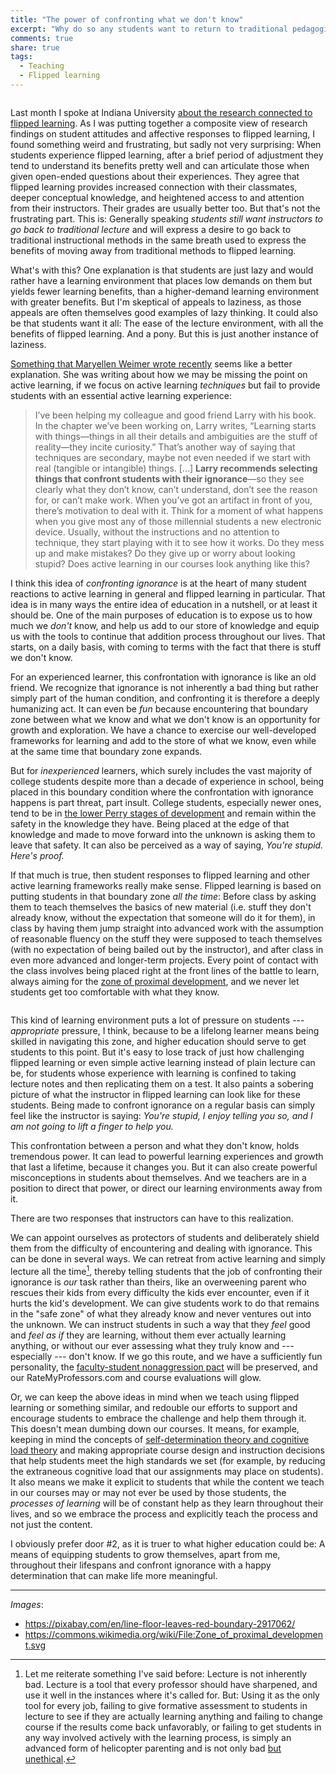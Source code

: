 ```yaml
---
title: "The power of confronting what we don't know"
excerpt: "Why do so any students want to return to traditional pedagogies, even when they see the benefits of active learning?"
comments: true
share: true
tags:
  - Teaching 
  - Flipped learning 
---
```


<img src="{{ site.url }}{{ site.baseurl }}/assets/images/line.jpg" alt="" class="full">

Last month I spoke at Indiana University [about the research connected to flipped learning](http://rtalbert.org/what-does-the-research-say/). As I was putting together a composite view of research findings on student attitudes and affective responses to flipped learning, I found something weird and frustrating, but sadly not very surprising: When students experience flipped learning, after a brief period of adjustment they tend to understand its benefits pretty well and can articulate those when given open-ended questions about their experiences. They agree that flipped learning provides increased connection with their classmates, deeper conceptual knowledge, and heightened access to and attention from their instructors. Their grades are usually better too. But that's not the frustrating part. This is: Generally speaking *students still want instructors to go back to traditional lecture* and will express a desire to go back to traditional instructional methods in the same breath used to express the benefits of moving away from traditional methods to flipped learning. 

What's with this? One explanation is that students are just lazy and would rather have a learning environment that places low demands on them but yields fewer learning benefits, than a higher-demand learning environment with greater benefits. But I'm skeptical of appeals to laziness, as those appeals are often themselves good examples of lazy thinking. It could also be that students want it all: The ease of the lecture environment, with all the benefits of flipped learning. And a pony. But this is just another instance of laziness. 

[Something that Maryellen Weimer wrote recently](https://www.facultyfocus.com/articles/teaching-professor-blog/deeper-thinking-active-learning/) seems like a better explanation. She was writing about how we may be missing the point on active learning, if we focus on active learning _techniques_ but fail to provide students with an essential active learning experience: 

>I’ve been helping my colleague and good friend Larry with his book. In the chapter we’ve been working on, Larry writes, “Learning starts with things—things in all their details and ambiguities are the stuff of reality—they incite curiosity.” That’s another way of saying that techniques are secondary, maybe not even needed if we start with real (tangible or intangible) things. [...] **Larry recommends selecting things that confront students with their ignorance**—so they see clearly what they don’t know, can’t understand, don’t see the reason for, or can’t make work. When you’ve got an artifact in front of you, there’s motivation to deal with it. Think for a moment of what happens when you give most any of those millennial students a new electronic device. Usually, without the instructions and no attention to technique, they start playing with it to see how it works. Do they mess up and make mistakes? Do they give up or worry about looking stupid? Does active learning in our courses look anything like this?

I think this idea of _confronting ignorance_ is at the heart of many student reactions to active learning in general and flipped learning in particular. That idea is in many ways the entire idea of education in a nutshell, or at least it should be. One of the main purposes of education is to expose us to how much we _don't_ know, and help us add to our store of knowledge and equip us with the tools to continue that addition process throughout our lives. That starts, on a daily basis, with coming to terms with the fact that there is stuff we don't know. 

For an experienced learner, this confrontation with ignorance is like an old friend. We recognize that ignorance is not inherently a bad thing but rather simply part of the human condition, and confronting it is therefore a deeply humanizing act. It can even be _fun_ because encountering that boundary zone between what we know and what we don't know is an opportunity for growth and exploration. We have a chance to exercise our well-developed frameworks for learning and add to the store of what we know, even while at the same time that boundary zone expands. 

But for _inexperienced_ learners, which surely includes the vast majority of college students despite more than a decade of experience in school, being placed in this boundary condition where the confrontation with ignorance happens is part threat, part insult. College students, especially newer ones, tend to be in [the lower Perry stages of development](https://studentdevelopmenttheory.weebly.com/perry.html) and remain within the safety in the knowledge they have. Being placed at the edge of that knowledge and made to move forward into the unknown is asking them to leave that safety. It can also be perceived as a way of saying, _You're stupid. Here's proof._  

If that much is true, then student responses to flipped learning and other active learning frameworks really make sense. Flipped learning is based on putting students in that boundary zone _all the time_: Before class by asking them to teach themselves the basics of new material (i.e. stuff they don't already know, without the expectation that someone will do it for them), in class by having them jump straight into advanced work with the assumption of reasonable fluency on the stuff they were supposed to teach themselves (with no expectation of being bailed out by the instructor), and after class in even more advanced and longer-term projects. Every point of contact with the class involves being placed right at the front lines of the battle to learn, always aiming for the [zone of proximal development](https://en.wikipedia.org/wiki/Zone_of_proximal_development), and we never let students get too comfortable with what they know. 

<img src="{{ site.url }}{{ site.baseurl }}/assets/images/zpd.png" alt="" class="full"> 

This kind of learning environment puts a lot of pressure on students --- _appropriate_ pressure, I think, because to be a lifelong learner means being skilled in navigating this zone, and higher education should serve to get students to this point.  But it's easy to lose track of just how challenging flipped learning or even simple active learning instead of plain lecture can be, for students whose experience with learning is confined to taking lecture notes and then replicating them on a test. It also paints a sobering picture of what the instructor in flipped learning can look like for these students. Being made to confront ignorance on a regular basis can simply feel like the instructor is saying: _You're stupid, I enjoy telling you so, and I am not going to lift a finger to help you._ 

This confrontation between a person and what they don't know, holds tremendous power. It can lead to powerful learning experiences and  growth that last a lifetime, because it changes you. But it can also create powerful misconceptions in students about themselves. And we teachers are in a position to direct that power, or direct our learning environments away from it. 

There are two responses that instructors can have to this realization.

We can appoint ourselves as protectors of students and deliberately shield them from the difficulty of encountering and dealing with ignorance. This can be done in several ways. We can retreat from active learning and simply lecture all the time[^1], thereby telling students that the job of confronting their ignorance is _our_ task rather than theirs, like an overweening parent who rescues their kids from every difficulty the kids ever encounter, even if it hurts the kid's development. We can give students work to do that remains in the "safe zone" of what they already know and never ventures out into the unknown. We can instruct students in such a way that they _feel_ good and _feel as if_ they are learning, without them ever actually learning anything, or without our ever assessing what they truly know and --- especially --- don't know. If we go this route, and we have a sufficiently fun personality, the [faculty-student nonaggression pact](http://annicellidbeerandcircus.blogspot.com/2010/03/blog-11-chapter-11-facultystudent.html) will be preserved, and our RateMyProfessors.com and course evaluations will glow. 

Or, we can keep the above ideas in mind when we teach using flipped learning or something similar, and redouble our efforts to support and encourage students to embrace the challenge and help them through it. This doesn't mean dumbing down our courses. It means, for example, keeping in mind the concepts of [self-determination theory and cognitive load theory](http://rtalbert.org/how-to-get-students-to-do-preclass-work/) and making appropriate course design and instruction decisions that help students meet the high standards we set (for example, by reducing the extraneous cognitive load that our assignments may place on students). It also means we make it explicit to students that while the content we teach in our courses may or may not ever be used by those students, the _processes of learning_ will be of constant help as they learn throughout their lives, and so we embrace the process and explicitly teach the process and not just the content.

I obviously prefer door #2, as it is truer to what higher education could be: A means of equipping students to grow themselves, apart from me, throughout their lifespans and confront ignorance with a happy determination that can make life more meaningful. 


---

_Images_: 
- https://pixabay.com/en/line-floor-leaves-red-boundary-2917062/
- https://commons.wikimedia.org/wiki/File:Zone_of_proximal_development.svg

[^1]: Let me reiterate something I've said before: Lecture is not inherently bad. Lecture is a tool that every professor should have sharpened, and use it well in the instances where it's called for. But: Using it as the only tool for every job, failing to give formative assessment to students in lecture to see if they are actually learning anything and failing to change course if the results come back unfavorably, or failing to get students in any way involved actively with the learning process, is simply an advanced form of helicopter parenting and is not only bad [but unethical](https://medium.com/@roberttalbert/active-learning-as-an-ethical-issue-8c8daaecf72b). 
<!--stackedit_data:
eyJoaXN0b3J5IjpbLTUwMjc5MDYzM119
-->